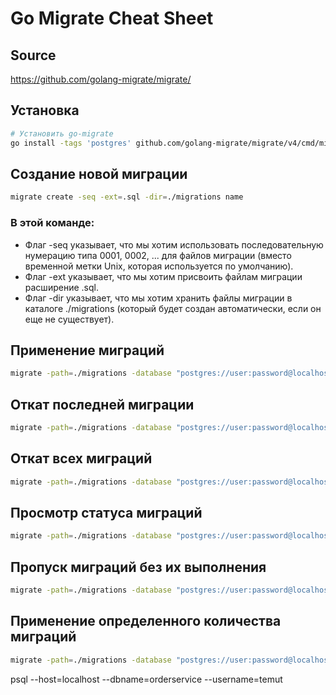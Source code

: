 # Go Migrate Cheat Sheet

## Source
https://github.com/golang-migrate/migrate/

## Установка
```sh
# Установить go-migrate
go install -tags 'postgres' github.com/golang-migrate/migrate/v4/cmd/migrate@latest
```

## Создание новой миграции
```sh
migrate create -seq -ext=.sql -dir=./migrations name
```

### В этой команде:
- Флаг -seq указывает, что мы хотим использовать последовательную нумерацию типа 0001, 0002, ...
  для файлов миграции (вместо временной метки Unix, которая используется по умолчанию).
- Флаг -ext указывает, что мы хотим присвоить файлам миграции расширение .sql.
- Флаг -dir указывает, что мы хотим хранить файлы миграции в каталоге ./migrations
  (который будет создан автоматически, если он еще не существует).


## Применение миграций
```sh
migrate -path=./migrations -database "postgres://user:password@localhost:5432/dbname?sslmode=disable" up
```

## Откат последней миграции
```sh
migrate -path=./migrations -database "postgres://user:password@localhost:5432/dbname?sslmode=disable" down 1
```

## Откат всех миграций
```sh
migrate -path=./migrations -database "postgres://user:password@localhost:5432/dbname?sslmode=disable" down
```

## Просмотр статуса миграций
```sh
migrate -path=./migrations -database "postgres://user:password@localhost:5432/dbname?sslmode=disable" version
```

## Пропуск миграций без их выполнения
```sh
migrate -path=./migrations -database "postgres://user:password@localhost:5432/dbname?sslmode=disable" force <версия>
```

## Применение определенного количества миграций
```sh
migrate -path=./migrations -database "postgres://user:password@localhost:5432/dbname?sslmode=disable" up 2
```

psql --host=localhost --dbname=orderservice --username=temut